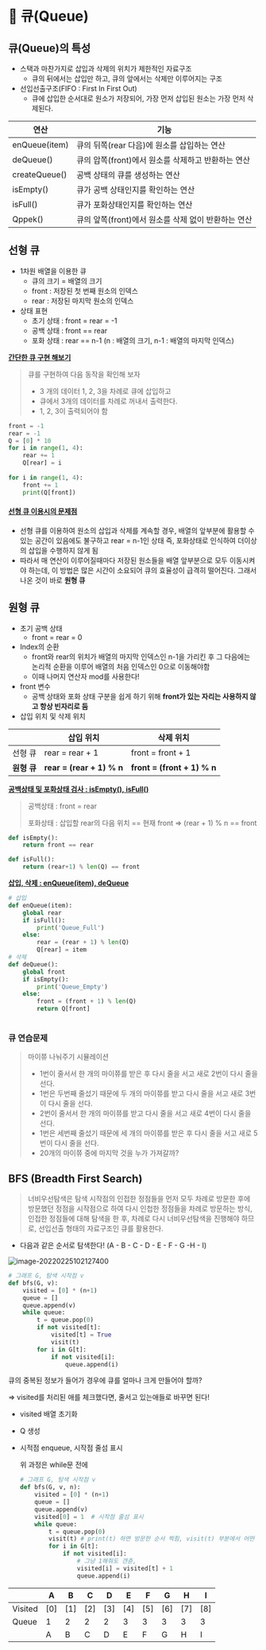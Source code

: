 # 🌱 큐(Queue)

## 큐(Queue)의 특성

- 스택과 마찬가지로 삽입과 삭제의 위치가 제한적인 자료구조
  - 큐의 뒤에서는 삽입만 하고, 큐의 앞에서는 삭제만 이루어지는 구조
- 선입선출구조(FIFO : First In First Out)
  - 큐에 삽입한 순서대로 원소가 저장되어, 가장 먼저 삽입된 원소는 가장 먼저 삭제된다.

| 연산          | 기능                                                |
| ------------- | --------------------------------------------------- |
| enQueue(item) | 큐의 뒤쪽(rear 다음)에 원소를 삽입하는 연산         |
| deQueue()     | 큐의 압쪽(front)에서 원소를 삭제하고 반환하는 연산  |
| createQueue() | 공백 상태의 큐를 생성하는 연산                      |
| isEmpty()     | 큐가 공백 상태인지를 확인하는 연산                  |
| isFull()      | 큐가 포화상태인지를 확인하는 연산                   |
| Qppek()       | 큐의 앞쪽(front)에서 원소를 삭제 없이 반환하는 연산 |

##  선형 큐

- 1차원 배열을 이용한 큐
  - 큐의 크기 = 배열의 크기
  - front : 저장된 첫 번째 원소의 인덱스
  - rear : 저장된 마지막 원소의 인덱스
- 상태 표현
  - 초기 상태 : front = rear = -1
  - 공백 상태 : front == rear
  - 포화 상태 : rear == n-1 (n : 배열의 크기, n-1 : 배열의 마지막 인덱스)

**<u>간단한 큐 구현 해보기</u>**

> 큐를 구현하여 다음 동작을 확인해 보자
>
> - 3 개의 데이터 1, 2, 3을 차례로 큐에 삽입하고
> - 큐에서 3개의 데이터를 차례로 꺼내서 출력한다.
> - 1, 2, 3이 출력되어야 함



```python
front = -1
rear = -1
Q = [0] * 10
for i in range(1, 4):
    rear += 1
    Q[rear] = i
    
for i in range(1, 4):
    front += 1
    print(Q[front])

```

#### <u>선형 큐 이용시의 문제점</u>

- 선형 큐를 이용하여 원소의 삽입과 삭제를 계속할 경우, 배열의 앞부분에 활용할 수 있는 공간이 있음에도 불구하고 rear = n-1인 상태 즉, 포화상태로 인식하여 더이상의 삽입을 수행하지 않게 됨
- 따라서 매 연산이 이루어질때마다 저장된 원소들을 배열 앞부분으로 모두 이동시켜야 하는데, 이 방법은 많은 시간이 소요되어 큐의 효율성이 급격히 떨어진다. 그래서 나온 것이 바로 **원형 큐**

## 원형 큐

- 초기 공백 상태
  - front = rear = 0
- Index의 순환
  - front와 rear의 위치가 배열의 마지막 인덱스인 n-1을 가리킨 후 그 다음에는 논리적 순환을 이루어 배열의 처음 인덱스인 0으로 이동해야함
  - 이때 나머지 연산자 mod를 사용한다!
- front 변수
  - 공백 상태와 포화 상태 구분을 쉽게 하기 위해 **front가 있는 자리는 사용하지 않고 항상 빈자리로 둠**
- 삽입 위치 및 삭제 위치

|             | 삽입 위치                 | 삭제 위치                   |
| ----------- | ------------------------- | --------------------------- |
| 선형 큐     | rear = rear + 1           | front = front + 1           |
| **원형 큐** | **rear = (rear + 1) % n** | **front = (front + 1) % n** |

**<u>공백상태 및 포화상태 검사 : isEmpty(), isFull()</u>**

> 공백상태 : front = rear
>
> 포화상태 : 삽입할 rear의 다음 위치 == 현재 front  => (rear + 1) % n == front

```python
def isEmpty():
    return front == rear

def isFull():
    return (rear+1) % len(Q) == front

```

<u>**삽입, 삭제 : enQueue(item), deQueue**</u>

```python
# 삽입
def enQueue(item):
    global rear
    if isFull():
        print('Queue_Full')
    else:
        rear = (rear + 1) % len(Q)
        Q[rear] = item
# 삭제
def deQueue():
    global front
    if isEmpty():
        print('Queue_Empty')
    else:
        front = (front + 1) % len(Q)
        return Q[front]
 
```

### 큐 연습문제

> 마이쮸 나눠주기 시뮬레이션
>
> - 1번이 줄서서 한 개의 마이쮸를 받은 후 다시 줄을 서고 새로 2번이 다시 줄을 선다.
> - 1번은 두번째 줄섰기 때문에 두 개의 마이쮸를 받고 다시 줄을 서고 새로 3번이 다시 줄을 선다.
> - 2번이 줄서서 한 개의 마이쮸를 받고 다시 줄을 서고 새로 4번이 다시 줄을 선다.
> - 1번은 세번째 줄섰기 때문에 세 개의 마이쮸를 받은 후 다시 줄을 서고 새로 5번이 다시 줄을 선다.
> - 20개의 마이쮸 중에 마지막 것을 누가 가져갈까?































## BFS (Breadth First Search)

> 너비우선탐색은 탐색 시작점의 인접한 정점들을 먼저 모두 차례로 방문한 후에 방문했던 정점을 시작점으로 하여 다시 인첩한 정점들을 차례로 방문하는 방식, 인접한 정점들에 대해 탐색을 한 후, 차례로 다시 너비우선탐색을 진행해야 하므로, 선입선출 형태의 자료구조인 큐를 활용한다.

- 다음과 같은 순서로 탐색한다! (A - B - C - D - E - F - G -H - I)

![image-20220225102127400](C:/Users/livem/AppData/Roaming/Typora/typora-user-images/image-20220225102127400.png)

```python
# 그래프 G, 탐색 시작점 v
def bfs(G, v):
    visited = [0] * (n+1)
    queue = []
    queue.append(v)
    while queue:
        t = queue.pop(0)
        if not visited[t]:
            visited[t] = True
            visit(t)
        for i in G[t]:
            if not visited[i]:
                queue.append(i)
```



큐의 중복된 정보가 들어가 경우에 큐를 얼마나 크게 만들어야 할까?

=> visited를 처리된 애를 체크했다면, 줄서고 있는애들로 바꾸면 된다!

- visited 배열 초기화

- Q 생성

- 시적점 enqueue, 시작점 줄섬 표시

  위 과정은 while문 전에

  ```python
  # 그래프 G, 탐색 시작점 v
  def bfs(G, v, n):
      visited = [0] * (n+1)
      queue = []
      queue.append(v)
      visited[0] = 1  # 시작점 줄섬 표시
      while queue:
          t = queue.pop(0)
          visit(t) # print(t) 하면 방문한 순서 찍힘, visit(t) 부분에서 어떤 목적 코드  실행
          for i in G[t]:
              if not visited[i]:
                  # 그냥 1해줘도 갠츈, 
                  visited[i] = visited[t] + 1
                  queue.append(i)
  ```

  

|         | A    | B    | C    | D    | E    | F    | G    | H    | I    |
| ------- | ---- | ---- | ---- | ---- | ---- | ---- | ---- | ---- | ---- |
| Visited | [0]  | [1]  | [2]  | [3]  | [4]  | [5]  | [6]  | [7]  | [8]  |
| Queue   | 1    | 2    | 2    | 2    | 3    | 3    | 3    | 3    | 3    |
|         | A    | B    | C    | D    | E    | F    | G    | H    | I    |

